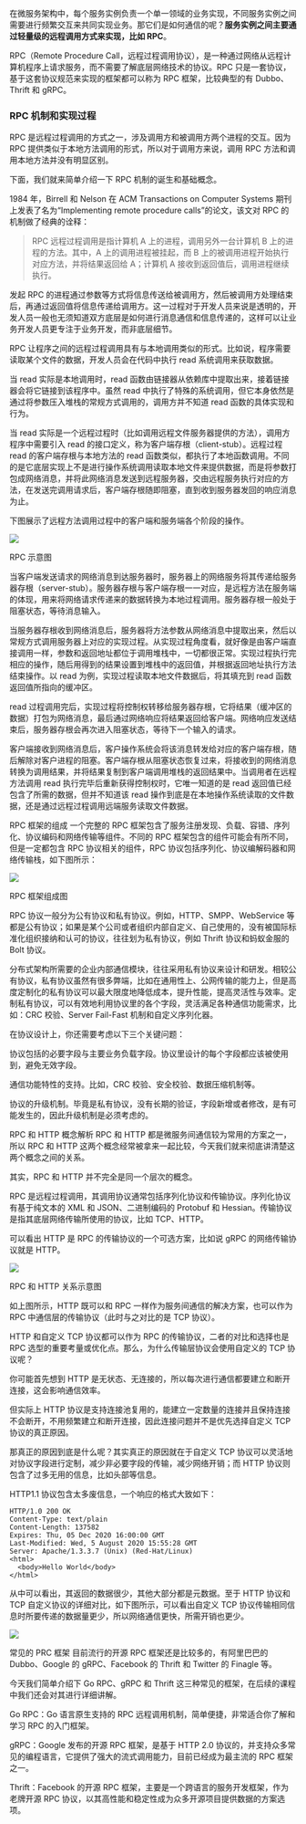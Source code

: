 在微服务架构中，每个服务实例负责一个单一领域的业务实现，不同服务实例之间需要进行频繁交互来共同实现业务。那它们是如何通信的呢？**服务实例之间主要通过轻量级的远程调用方式来实现，比如 RPC**。

RPC（Remote Procedure Call，远程过程调用协议），是一种通过网络从远程计算机程序上请求服务，而不需要了解底层网络技术的协议。RPC 只是一套协议，基于这套协议规范来实现的框架都可以称为 RPC 框架，比较典型的有 Dubbo、Thrift 和 gRPC。

### RPC 机制和实现过程
RPC 是远程过程调用的方式之一，涉及调用方和被调用方两个进程的交互。因为 RPC 提供类似于本地方法调用的形式，所以对于调用方来说，调用 RPC 方法和调用本地方法并没有明显区别。

下面，我们就来简单介绍一下 RPC 机制的诞生和基础概念。

1984 年，Birrell 和 Nelson 在 ACM Transactions on Computer Systems 期刊上发表了名为“Implementing remote procedure calls”的论文，该文对 RPC 的机制做了经典的诠释：

> RPC 远程过程调用是指计算机 A 上的进程，调用另外一台计算机 B 上的进程的方法。其中，A 上的调用进程被挂起，而 B 上的被调用进程开始执行对应方法，并将结果返回给 A；计算机 A 接收到返回值后，调用进程继续执行。

发起 RPC 的进程通过参数等方式将信息传送给被调用方，然后被调用方处理结束后，再通过返回值将信息传递给调用方。这一过程对于开发人员来说是透明的，开发人员一般也无须知道双方底层是如何进行消息通信和信息传递的，这样可以让业务开发人员更专注于业务开发，而非底层细节。

RPC 让程序之间的远程过程调用具有与本地调用类似的形式。比如说，程序需要读取某个文件的数据，开发人员会在代码中执行 read 系统调用来获取数据。

当 read 实际是本地调用时，read 函数由链接器从依赖库中提取出来，接着链接器会将它链接到该程序中。虽然 read 中执行了特殊的系统调用，但它本身依然是通过将参数压入堆栈的常规方式调用的，调用方并不知道 read 函数的具体实现和行为。

当 read 实际是一个远程过程时（比如调用远程文件服务器提供的方法），调用方程序中需要引入 read 的接口定义，称为客户端存根（client-stub）。远程过程 read 的客户端存根与本地方法的 read 函数类似，都执行了本地函数调用。不同的是它底层实现上不是进行操作系统调用读取本地文件来提供数据，而是将参数打包成网络消息，并将此网络消息发送到远程服务器，交由远程服务执行对应的方法，在发送完调用请求后，客户端存根随即阻塞，直到收到服务器发回的响应消息为止。

下图展示了远程方法调用过程中的客户端和服务端各个阶段的操作。

![](../../../images/go/microservice/service-42.png)

RPC 示意图

当客户端发送请求的网络消息到达服务器时，服务器上的网络服务将其传递给服务器存根（server-stub）。服务器存根与客户端存根一一对应，是远程方法在服务端的体现，用来将网络请求传递来的数据转换为本地过程调用。服务器存根一般处于阻塞状态，等待消息输入。

当服务器存根收到网络消息后，服务器将方法参数从网络消息中提取出来，然后以常规方式调用服务器上对应的实现过程。从实现过程角度看，就好像是由客户端直接调用一样，参数和返回地址都位于调用堆栈中，一切都很正常。实现过程执行完相应的操作，随后用得到的结果设置到堆栈中的返回值，并根据返回地址执行方法结束操作。以 read 为例，实现过程读取本地文件数据后，将其填充到 read 函数返回值所指向的缓冲区。

read 过程调用完后，实现过程将控制权转移给服务器存根，它将结果（缓冲区的数据）打包为网络消息，最后通过网络响应将结果返回给客户端。网络响应发送结束后，服务器存根会再次进入阻塞状态，等待下一个输入的请求。

客户端接收到网络消息后，客户操作系统会将该消息转发给对应的客户端存根，随后解除对客户进程的阻塞。客户端存根从阻塞状态恢复过来，将接收到的网络消息转换为调用结果，并将结果复制到客户端调用堆栈的返回结果中。当调用者在远程方法调用 read 执行完毕后重新获得控制权时，它唯一知道的是 read 返回值已经包含了所需的数据，但并不知道该 read 操作到底是在本地操作系统读取的文件数据，还是通过远程过程调用远端服务读取文件数据。

RPC 框架的组成
一个完整的 RPC 框架包含了服务注册发现、负载、容错、序列化、协议编码和网络传输等组件。不同的 RPC 框架包含的组件可能会有所不同，但是一定都包含 RPC 协议相关的组件，RPC 协议包括序列化、协议编解码器和网络传输栈，如下图所示：

![](../../../images/go/microservice/service-43.png)

RPC 框架组成图

RPC 协议一般分为公有协议和私有协议。例如，HTTP、SMPP、WebService 等都是公有协议；如果是某个公司或者组织内部自定义、自己使用的，没有被国际标准化组织接纳和认可的协议，往往划为私有协议，例如 Thrift 协议和蚂蚁金服的 Bolt 协议。

分布式架构所需要的企业内部通信模块，往往采用私有协议来设计和研发。相较公有协议，私有协议虽然有很多弊端，比如在通用性上、公网传输的能力上，但是高度定制化的私有协议可以最大限度地降低成本，提升性能，提高灵活性与效率。定制私有协议，可以有效地利用协议里的各个字段，灵活满足各种通信功能需求，比如：CRC 校验、Server Fail-Fast 机制和自定义序列化器。

在协议设计上，你还需要考虑以下三个关键问题：

协议包括的必要字段与主要业务负载字段。协议里设计的每个字段都应该被使用到，避免无效字段。

通信功能特性的支持。比如，CRC 校验、安全校验、数据压缩机制等。

协议的升级机制。毕竟是私有协议，没有长期的验证，字段新增或者修改，是有可能发生的，因此升级机制是必须考虑的。

RPC 和 HTTP 概念解析
RPC 和 HTTP 都是微服务间通信较为常用的方案之一，所以 RPC 和 HTTP 这两个概念经常被拿来一起比较，今天我们就来彻底讲清楚这两个概念之间的关系。

其实，RPC 和 HTTP 并不完全是同一个层次的概念。

RPC 是远程过程调用，其调用协议通常包括序列化协议和传输协议。序列化协议有基于纯文本的 XML 和 JSON、二进制编码的 Protobuf 和 Hessian。传输协议是指其底层网络传输所使用的协议，比如 TCP、HTTP。

可以看出 HTTP 是 RPC 的传输协议的一个可选方案，比如说 gRPC 的网络传输协议就是 HTTP。

![](../../../images/go/microservice/service-44.png)

RPC 和 HTTP 关系示意图

如上图所示，HTTP 既可以和 RPC 一样作为服务间通信的解决方案，也可以作为 RPC 中通信层的传输协议（此时与之对比的是 TCP 协议）。

HTTP 和自定义 TCP 协议都可以作为 RPC 的传输协议，二者的对比和选择也是 RPC 选型的重要考量或优化点。那么，为什么传输层协议会使用自定义的 TCP 协议呢？

你可能首先想到 HTTP 是无状态、无连接的，所以每次进行通信都要建立和断开连接，这会影响通信效率。

但实际上 HTTP 协议是支持连接池复用的，能建立一定数量的连接并且保持连接不会断开，不用频繁建立和断开连接，因此连接问题并不是优先选择自定义 TCP 协议的真正原因。

那真正的原因到底是什么呢？其实真正的原因就在于自定义 TCP 协议可以灵活地对协议字段进行定制，减少非必要字段的传输，减少网络开销；而 HTTP 协议则包含了过多无用的信息，比如头部等信息。

HTTP1.1 协议包含太多废信息，一个响应的格式大致如下：

```
HTTP/1.0 200 OK
Content-Type: text/plain 
Content-Length: 137582 
Expires: Thu, 05 Dec 2020 16:00:00 GMT 
Last-Modified: Wed, 5 August 2020 15:55:28 GMT 
Server: Apache/1.3.3.7 (Unix) (Red-Hat/Linux) 
<html> 
  <body>Hello World</body> 
</html>
```

从中可以看出，其返回的数据很少，其他大部分都是元数据。至于 HTTP 协议和 TCP 自定义协议的详细对比，如下图所示，可以看出自定义 TCP 协议传输相同信息时所要传递的数据量更少，所以网络通信更快，所需开销也更少。

![](../../../images/go/microservice/service-45.png)

常见的 PRC 框架
目前流行的开源 RPC 框架还是比较多的，有阿里巴巴的 Dubbo、Google 的 gRPC、Facebook 的 Thrift 和 Twitter 的 Finagle 等。

今天我们简单介绍下 Go RPC、gRPC 和 Thrift 这三种常见的框架，在后续的课程中我们还会对其进行详细讲解。

Go RPC：Go 语言原生支持的 RPC 远程调用机制，简单便捷，非常适合你了解和学习 RPC 的入门框架。

gRPC：Google 发布的开源 RPC 框架，是基于 HTTP 2.0 协议的，并支持众多常见的编程语言，它提供了强大的流式调用能力，目前已经成为最主流的 RPC 框架之一。

Thrift：Facebook 的开源 RPC 框架，主要是一个跨语言的服务开发框架，作为老牌开源 RPC 协议，以其高性能和稳定性成为众多开源项目提供数据的方案选项。
